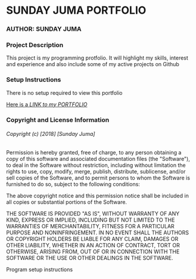 <head>
	<h1>SUNDAY JUMA PORTFOLIO</h1>
</head>
<body>
 	<h3>AUTHOR: SUNDAY JUMA</h3>
 	<h3>Project Description</h3>
 		<p>This project is my programming protfolio. It will highlight my skills, interest and experience and also include some of my active projects on Github</p>
 	<h3>Setup Instructions</h3>
 		<p>There is no setup required to view this portfolio</p>
 		<a href="https://sundayjuma.github.io/Sunday-Juma-Portfolio/">Here is a <em>LINK to my PORTFOLIO</em></a>
 	<h3>Copyright and License Information</h3>
 		<h6>Copyright (c) [2018] [Sunday Juma]</h6>

<p> Permission is hereby granted, free of charge, to any person obtaining a copy
of this software and associated documentation files (the "Software"), to deal
in the Software without restriction, including without limitation the rights
to use, copy, modify, merge, publish, distribute, sublicense, and/or sell
copies of the Software, and to permit persons to whom the Software is
furnished to do so, subject to the following conditions:

The above copyright notice and this permission notice shall be included in all
copies or substantial portions of the Software.

THE SOFTWARE IS PROVIDED "AS IS", WITHOUT WARRANTY OF ANY KIND, EXPRESS OR
IMPLIED, INCLUDING BUT NOT LIMITED TO THE WARRANTIES OF MERCHANTABILITY,
FITNESS FOR A PARTICULAR PURPOSE AND NONINFRINGEMENT. IN NO EVENT SHALL THE
AUTHORS OR COPYRIGHT HOLDERS BE LIABLE FOR ANY CLAIM, DAMAGES OR OTHER
LIABILITY, WHETHER IN AN ACTION OF CONTRACT, TORT OR OTHERWISE, ARISING FROM,
OUT OF OR IN CONNECTION WITH THE SOFTWARE OR THE USE OR OTHER DEALINGS IN THE
SOFTWARE.</p>
 </body>

Program setup instructions


